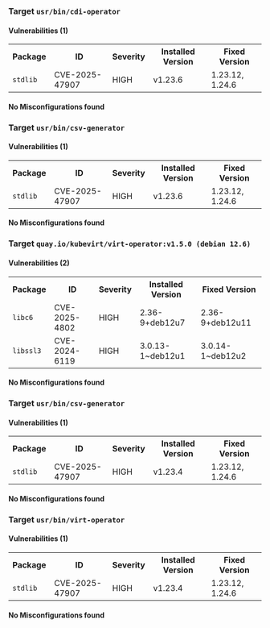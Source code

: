 
<h3>Target <code>usr/bin/cdi-operator</code></h3>
<h4>Vulnerabilities (1)</h4>
<table>
    <tr>
        <th>Package</th>
        <th>ID</th>
        <th>Severity</th>
        <th>Installed Version</th>
        <th>Fixed Version</th>
    </tr>
    <tr>
        <td><code>stdlib</code></td>
        <td>CVE-2025-47907</td>
        <td>HIGH</td>
        <td>v1.23.6</td>
        <td>1.23.12, 1.24.6</td>
    </tr>
</table>
<h4>No Misconfigurations found</h4>
<h3>Target <code>usr/bin/csv-generator</code></h3>
<h4>Vulnerabilities (1)</h4>
<table>
    <tr>
        <th>Package</th>
        <th>ID</th>
        <th>Severity</th>
        <th>Installed Version</th>
        <th>Fixed Version</th>
    </tr>
    <tr>
        <td><code>stdlib</code></td>
        <td>CVE-2025-47907</td>
        <td>HIGH</td>
        <td>v1.23.6</td>
        <td>1.23.12, 1.24.6</td>
    </tr>
</table>
<h4>No Misconfigurations found</h4>

<h3>Target <code>quay.io/kubevirt/virt-operator:v1.5.0 (debian 12.6)</code></h3>
<h4>Vulnerabilities (2)</h4>
<table>
    <tr>
        <th>Package</th>
        <th>ID</th>
        <th>Severity</th>
        <th>Installed Version</th>
        <th>Fixed Version</th>
    </tr>
    <tr>
        <td><code>libc6</code></td>
        <td>CVE-2025-4802</td>
        <td>HIGH</td>
        <td>2.36-9+deb12u7</td>
        <td>2.36-9+deb12u11</td>
    </tr>
    <tr>
        <td><code>libssl3</code></td>
        <td>CVE-2024-6119</td>
        <td>HIGH</td>
        <td>3.0.13-1~deb12u1</td>
        <td>3.0.14-1~deb12u2</td>
    </tr>
</table>
<h4>No Misconfigurations found</h4>
<h3>Target <code>usr/bin/csv-generator</code></h3>
<h4>Vulnerabilities (1)</h4>
<table>
    <tr>
        <th>Package</th>
        <th>ID</th>
        <th>Severity</th>
        <th>Installed Version</th>
        <th>Fixed Version</th>
    </tr>
    <tr>
        <td><code>stdlib</code></td>
        <td>CVE-2025-47907</td>
        <td>HIGH</td>
        <td>v1.23.4</td>
        <td>1.23.12, 1.24.6</td>
    </tr>
</table>
<h4>No Misconfigurations found</h4>
<h3>Target <code>usr/bin/virt-operator</code></h3>
<h4>Vulnerabilities (1)</h4>
<table>
    <tr>
        <th>Package</th>
        <th>ID</th>
        <th>Severity</th>
        <th>Installed Version</th>
        <th>Fixed Version</th>
    </tr>
    <tr>
        <td><code>stdlib</code></td>
        <td>CVE-2025-47907</td>
        <td>HIGH</td>
        <td>v1.23.4</td>
        <td>1.23.12, 1.24.6</td>
    </tr>
</table>
<h4>No Misconfigurations found</h4>
